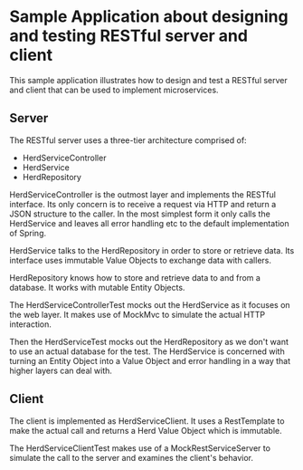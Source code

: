 # Sample Application about designing and testing RESTful server and client

This sample application illustrates how to design and test a RESTful server and client that can be used to implement microservices.

## Server
The RESTful server uses a three-tier architecture comprised of:

- HerdServiceController
- HerdService
- HerdRepository

HerdServiceController is the outmost layer and implements the RESTful interface. Its only concern is to receive a request via HTTP and return a JSON structure to the caller. In the most simplest form it only calls the HerdService and leaves all error handling etc to the default implementation of Spring.

HerdService talks to the HerdRepository in order to store or retrieve data. Its interface uses immutable Value Objects to exchange data with callers.

HerdRepository knows how to store and retrieve data to and from a database. It works with mutable Entity Objects.

The HerdServiceControllerTest mocks out the HerdService as it focuses on the web layer. It makes use of MockMvc to simulate the actual HTTP interaction.

Then the HerdServiceTest mocks out the HerdRepository as we don't want to use an actual database for the test. The HerdService is concerned with turning an Entity Object into a Value Object and error handling in a way that higher layers can deal with.

## Client
The client is implemented as HerdServiceClient. It uses a RestTemplate to make the actual call and returns a Herd Value Object which is immutable.

The HerdServiceClientTest makes use of a MockRestServiceServer to simulate the call to the server and examines the client's behavior.
